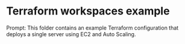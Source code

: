 # Terraform workspaces example

Prompt: This folder contains an example Terraform configuration that deploys a single server using EC2 and Auto Scaling. 
